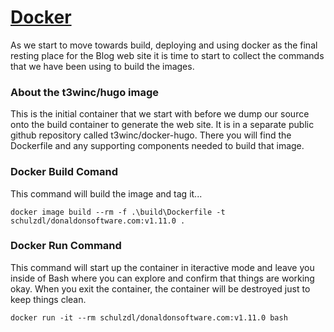 # [Docker](/README.md)
As we start to move towards build, deploying and using docker as the final resting place for the Blog web site it is time to start to collect the commands that we have been using to build the images.
### About the t3winc/hugo image
This is the initial container that we start with before we dump our source onto the build container to generate the web site.  It is in a separate public github repository called t3winc/docker-hugo.  There you will find the Dockerfile and any supporting components needed to build that image.
### Docker Build Comand
This command will build the image and tag it...
```
docker image build --rm -f .\build\Dockerfile -t schulzdl/donaldonsoftware.com:v1.11.0 .
```
### Docker Run Command
This command will start up the container in iteractive mode and leave you inside of Bash where you can explore and confirm that things are working okay.
When you exit the container, the container will be destroyed just to keep things clean.
```
docker run -it --rm schulzdl/donaldonsoftware.com:v1.11.0 bash
```
